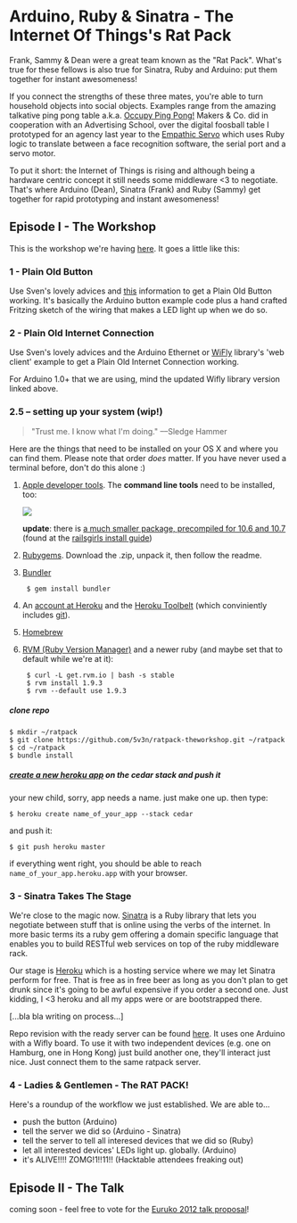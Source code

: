 # Arduino, Ruby &amp; Sinatra - The Internet Of Things's Rat Pack

Frank, Sammy &amp; Dean were a great team known as the "Rat Pack". What's true for these fellows is also true for Sinatra, Ruby and Arduino: put them together for instant awesomeness!

If you connect the strengths of these three mates, you're able to turn household objects into social objects. Examples range from the amazing talkative ping pong table a.k.a. [Occupy Ping Pong!](https://github.com/makersandco/Occupy-Ping-Pong) Makers & Co. did in cooperation with an Advertising School, over the digital foosball table I prototyped for an agency last year to the [Empathic Servo](https://vimeo.com/27113323) which uses Ruby logic to translate between a face recognition software, the serial port and a servo motor.

To put it short: the Internet of Things is rising and although being a hardware centric concept it still needs some middleware <3 to negotiate. That's where Arduino (Dean), Sinatra (Frank) and Ruby (Sammy) get together for rapid prototyping and instant awesomeness!

## Episode I - The Workshop

This is the workshop we're having [here](http://www.meetup.com/hacktable/events/57399932/). It goes a little like this:

### 1 - Plain Old Button

Use Sven's lovely advices and [this](https://github.com/5v3n/ratpack-theworkshop/zipball/step-1-plainbutton) information to get a Plain Old Button working. It's basically the Arduino button example code plus a hand crafted Fritzing sketch of the wiring that makes a LED light up when we do so.

### 2 - Plain Old Internet Connection

Use Sven's lovely advices and the Arduino Ethernet or [WiFly](https://github.com/timr/WiFly-Shield) library's 'web client' example to get a Plain Old Internet Connection working.

For Arduino 1.0+ that we are using, mind the updated Wifly library version linked above.

### 2.5 – setting up your system (wip!)

> "Trust me. I know what I'm doing." ––Sledge Hammer

Here are the things that need to be installed on your OS X and where you can find them. Please note that order *does* matter. If you have never used a terminal before, don't do this alone :)

1. [Apple developer tools](https://developer.apple.com/technologies/tools/). The **command line tools** need to be installed, too:

    ![](https://github.com/filtercake/ratpack-theworkshop/raw/master/readme-images/xcode-cmt.png)

    **update**: there is [a much smaller package, precompiled for 10.6 and 10.7](https://github.com/kennethreitz/osx-gcc-installer/) (found at the [railsgirls install guide](http://guides.railsgirls.com/install))

2. [Rubygems](http://rubygems.org/pages/download). Download the .zip, unpack it, then follow the readme.

3. [Bundler](http://gembundler.com/)

        $ gem install bundler

4. An [account at Heroku](https://api.heroku.com/signup) and the [Heroku Toolbelt](https://toolbelt.heroku.com/) (which conviniently includes [git](http://git-scm.com/)).

5. [Homebrew](https://github.com/mxcl/homebrew/wiki/installation)

5. [RVM (Ruby Version Manager)](https://rvm.io/) and a newer ruby (and maybe set that to default while we're at it):


        $ curl -L get.rvm.io | bash -s stable
        $ rvm install 1.9.3
        $ rvm --default use 1.9.3
    

##### clone repo

    $ mkdir ~/ratpack
    $ git clone https://github.com/5v3n/ratpack-theworkshop.git ~/ratpack
    $ cd ~/ratpack
    $ bundle install

##### [create a new heroku app](https://devcenter.heroku.com/articles/creating-apps) on the cedar stack and push it

your new child, sorry, app needs a name. just make one up. then type:

    $ heroku create name_of_your_app --stack cedar

and push it:

    $ git push heroku master
    

if everything went right, you should be able to reach `name_of_your_app.heroku.app` with your browser.


### 3 - Sinatra Takes The Stage

We're close to the magic now. [Sinatra](http://www.sinatrarb.com/) is a Ruby library that lets you negotiate between stuff that is online using the verbs of the internet. In more basic terms its a ruby gem offering a domain specific language that enables you to build RESTful web services on top of the ruby middleware rack.

Our stage is [Heroku](http://heroku.com) which is a hosting service where we may let Sinatra perform for free. That is free as in free beer as long as you don't plan to get drunk since it's going to be awful expensive if you order a second one. Just kidding, I <3 heroku and all my apps were or are bootstrapped there.

[...bla bla writing on process...]

Repo revision with the ready server can be found [here](https://github.com/5v3n/ratpack-theworkshop/zipball/step-2-onlinebutton). It uses one Arduino with a Wifly board. To use it with two independent devices (e.g. one on Hamburg, one in Hong Kong) just build another one, they'll interact just nice. Just connect them to the same ratpack server.

### 4 - Ladies &amp; Gentlemen - The RAT PACK!

Here's a roundup of the workflow we just established. We are able to...

- push the button (Arduino)
- tell the server we did so (Arduino - Sinatra)
- tell the server to tell all interesed devices that we did so (Ruby)
- let all interested devices' LEDs light up. globally. (Arduino)
- it's ALIVE!!!! ZOMG!1!!11!! (Hacktable attendees freaking out)

## Episode II - The Talk

coming soon - feel free to vote for the [Euruko 2012 talk proposal](https://github.com/euruko2012/call-for-proposals/pull/60)!